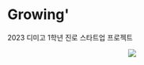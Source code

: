 # Growing'

2023 디미고 1학년 진로 스타트업 프로젝트

<p align="center">
  <img src="https://github.com/dodo07070707/Growing/assets/98579912/a9ef2e14-b59e-4189-b6f8-2771ca8b0300">
</p>
